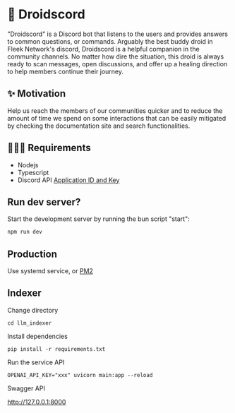 # 🤖 Droidscord

"Droidscord" is a Discord bot that listens to the users and provides answers to common questions, or commands. Arguably the best buddy droid in Fleek Network's discord, Droidscord is a helpful companion in the community channels. No matter how dire the situation, this droid is always ready to scan messages, open discussions, and offer up a healing direction to help members continue their journey.

## ✨ Motivation

Help us reach the members of our communities quicker and to reduce the amount of time we spend on some interactions that can be easily mitigated by checking the documentation site and search functionalities.

## 🧑🏾‍💻 Requirements

- Nodejs
- Typescript
- Discord API [Application ID and Key](https://discord.com/developers/applications/)

## Run dev server?

Start the development server by running the bun script "start":

```sh
npm run dev
```

## Production

Use systemd service, or [PM2](https://pm2.keymetrics.io/docs/usage/quick-start/)

## Indexer

Change directory

```
cd llm_indexer
```

Install dependencies

```
pip install -r requirements.txt
```

Run the service API

```
OPENAI_API_KEY="xxx" uvicorn main:app --reload
```

Swagger API

http://127.0.0.1:8000